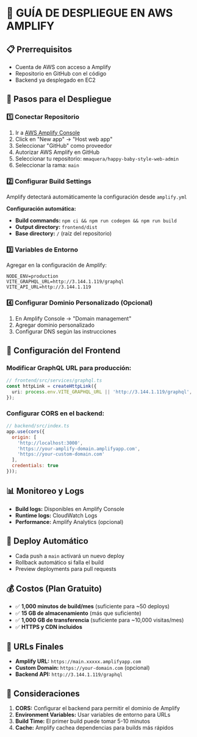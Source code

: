 # 🚀 GUÍA DE DESPLIEGUE EN AWS AMPLIFY

## 📋 Prerrequisitos
- Cuenta de AWS con acceso a Amplify
- Repositorio en GitHub con el código
- Backend ya desplegado en EC2

## 🎯 Pasos para el Despliegue

### 1️⃣ Conectar Repositorio
1. Ir a [AWS Amplify Console](https://console.aws.amazon.com/amplify)
2. Click en "New app" → "Host web app"
3. Seleccionar "GitHub" como proveedor
4. Autorizar AWS Amplify en GitHub
5. Seleccionar tu repositorio: `mmaquera/happy-baby-style-web-admin`
6. Seleccionar la rama: `main`

### 2️⃣ Configurar Build Settings
Amplify detectará automáticamente la configuración desde `amplify.yml`

**Configuración automática:**
- **Build commands:** `npm ci && npm run codegen && npm run build`
- **Output directory:** `frontend/dist`
- **Base directory:** `/` (raíz del repositorio)

### 3️⃣ Variables de Entorno
Agregar en la configuración de Amplify:

```
NODE_ENV=production
VITE_GRAPHQL_URL=http://3.144.1.119/graphql
VITE_API_URL=http://3.144.1.119
```

### 4️⃣ Configurar Dominio Personalizado (Opcional)
1. En Amplify Console → "Domain management"
2. Agregar dominio personalizado
3. Configurar DNS según las instrucciones

## 🔧 Configuración del Frontend

### Modificar GraphQL URL para producción:
```typescript
// frontend/src/services/graphql.ts
const httpLink = createHttpLink({
  uri: process.env.VITE_GRAPHQL_URL || 'http://3.144.1.119/graphql',
});
```

### Configurar CORS en el backend:
```javascript
// backend/src/index.ts
app.use(cors({
  origin: [
    'http://localhost:3000',
    'https://your-amplify-domain.amplifyapp.com',
    'https://your-custom-domain.com'
  ],
  credentials: true
}));
```

## 📊 Monitoreo y Logs
- **Build logs:** Disponibles en Amplify Console
- **Runtime logs:** CloudWatch Logs
- **Performance:** Amplify Analytics (opcional)

## 🔄 Deploy Automático
- Cada push a `main` activará un nuevo deploy
- Rollback automático si falla el build
- Preview deployments para pull requests

## 💰 Costos (Plan Gratuito)
- ✅ **1,000 minutos de build/mes** (suficiente para ~50 deploys)
- ✅ **15 GB de almacenamiento** (más que suficiente)
- ✅ **1,000 GB de transferencia** (suficiente para ~10,000 visitas/mes)
- ✅ **HTTPS y CDN incluidos**

## 🎉 URLs Finales
- **Amplify URL:** `https://main.xxxxx.amplifyapp.com`
- **Custom Domain:** `https://your-domain.com` (opcional)
- **Backend API:** `http://3.144.1.119/graphql`

## 🚨 Consideraciones
1. **CORS:** Configurar el backend para permitir el dominio de Amplify
2. **Environment Variables:** Usar variables de entorno para URLs
3. **Build Time:** El primer build puede tomar 5-10 minutos
4. **Cache:** Amplify cachea dependencias para builds más rápidos 